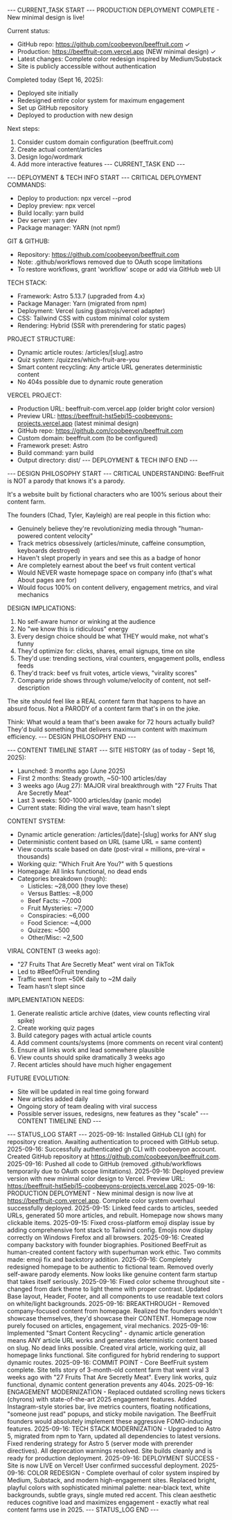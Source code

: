 --- CURRENT_TASK START ---
PRODUCTION DEPLOYMENT COMPLETE - New minimal design is live!

Current status:
- GitHub repo: https://github.com/coobeeyon/beeffruit.com ✓
- Production: https://beeffruit-com.vercel.app (NEW minimal design) ✓
- Latest changes: Complete color redesign inspired by Medium/Substack
- Site is publicly accessible without authentication

Completed today (Sept 16, 2025):
- Deployed site initially
- Redesigned entire color system for maximum engagement
- Set up GitHub repository
- Deployed to production with new design

Next steps:
1. Consider custom domain configuration (beeffruit.com)
2. Create actual content/articles
3. Design logo/wordmark
4. Add more interactive features
--- CURRENT_TASK END ---

--- DEPLOYMENT & TECH INFO START ---
CRITICAL DEPLOYMENT COMMANDS:
- Deploy to production: npx vercel --prod
- Deploy preview: npx vercel
- Build locally: yarn build
- Dev server: yarn dev
- Package manager: YARN (not npm!)

GIT & GITHUB:
- Repository: https://github.com/coobeeyon/beeffruit.com
- Note: .github/workflows removed due to OAuth scope limitations
- To restore workflows, grant 'workflow' scope or add via GitHub web UI

TECH STACK:
- Framework: Astro 5.13.7 (upgraded from 4.x)
- Package Manager: Yarn (migrated from npm)
- Deployment: Vercel (using @astrojs/vercel adapter)
- CSS: Tailwind CSS with custom minimal color system
- Rendering: Hybrid (SSR with prerendering for static pages)

PROJECT STRUCTURE:
- Dynamic article routes: /articles/[slug].astro
- Quiz system: /quizzes/which-fruit-are-you
- Smart content recycling: Any article URL generates deterministic content
- No 404s possible due to dynamic route generation

VERCEL PROJECT:
- Production URL: beeffruit-com.vercel.app (older bright color version)
- Preview URL: https://beeffruit-hst5ebj15-coobeeyons-projects.vercel.app (latest minimal design)
- GitHub repo: https://github.com/coobeeyon/beeffruit.com
- Custom domain: beeffruit.com (to be configured)
- Framework preset: Astro
- Build command: yarn build
- Output directory: dist/
--- DEPLOYMENT & TECH INFO END ---

--- DESIGN PHILOSOPHY START ---
CRITICAL UNDERSTANDING: BeefFruit is NOT a parody that knows it's a parody. 

It's a website built by fictional characters who are 100% serious about their content farm.

The founders (Chad, Tyler, Kayleigh) are real people in this fiction who:
- Genuinely believe they're revolutionizing media through "human-powered content velocity"
- Track metrics obsessively (articles/minute, caffeine consumption, keyboards destroyed)
- Haven't slept properly in years and see this as a badge of honor
- Are completely earnest about the beef vs fruit content vertical
- Would NEVER waste homepage space on company info (that's what About pages are for)
- Would focus 100% on content delivery, engagement metrics, and viral mechanics

DESIGN IMPLICATIONS:
1. No self-aware humor or winking at the audience
2. No "we know this is ridiculous" energy
3. Every design choice should be what THEY would make, not what's funny
4. They'd optimize for: clicks, shares, email signups, time on site
5. They'd use: trending sections, viral counters, engagement polls, endless feeds
6. They'd track: beef vs fruit votes, article views, "virality scores"
7. Company pride shows through volume/velocity of content, not self-description

The site should feel like a REAL content farm that happens to have an absurd focus.
Not a PARODY of a content farm that's in on the joke.

Think: What would a team that's been awake for 72 hours actually build?
They'd build something that delivers maximum content with maximum efficiency.
--- DESIGN PHILOSOPHY END ---

--- CONTENT TIMELINE START ---
SITE HISTORY (as of today - Sept 16, 2025):
- Launched: 3 months ago (June 2025)
- First 2 months: Steady growth, ~50-100 articles/day
- 3 weeks ago (Aug 27): MAJOR viral breakthrough with "27 Fruits That Are Secretly Meat"
- Last 3 weeks: 500-1000 articles/day (panic mode)
- Current state: Riding the viral wave, team hasn't slept

CONTENT SYSTEM:
- Dynamic article generation: /articles/[date]-[slug] works for ANY slug
- Deterministic content based on URL (same URL = same content)
- View counts scale based on date (post-viral = millions, pre-viral = thousands)
- Working quiz: "Which Fruit Are You?" with 5 questions
- Homepage: All links functional, no dead ends
- Categories breakdown (rough):
  - Listicles: ~28,000 (they love these)
  - Versus Battles: ~8,000
  - Beef Facts: ~7,000
  - Fruit Mysteries: ~7,000
  - Conspiracies: ~6,000
  - Food Science: ~4,000
  - Quizzes: ~500
  - Other/Misc: ~2,500

VIRAL CONTENT (3 weeks ago):
- "27 Fruits That Are Secretly Meat" went viral on TikTok
- Led to #BeefOrFruit trending
- Traffic went from ~50K daily to ~2M daily
- Team hasn't slept since

IMPLEMENTATION NEEDS:
1. Generate realistic article archive (dates, view counts reflecting viral spike)
2. Create working quiz pages
3. Build category pages with actual article counts
4. Add comment counts/systems (more comments on recent viral content)
5. Ensure all links work and lead somewhere plausible
6. View counts should spike dramatically 3 weeks ago
7. Recent articles should have much higher engagement

FUTURE EVOLUTION:
- Site will be updated in real time going forward
- New articles added daily
- Ongoing story of team dealing with viral success
- Possible server issues, redesigns, new features as they "scale"
--- CONTENT TIMELINE END ---

--- STATUS_LOG START ---
2025-09-16: Installed GitHub CLI (gh) for repository creation. Awaiting authentication to proceed with GitHub setup.
2025-09-16: Successfully authenticated gh CLI with coobeeyon account. Created GitHub repository at https://github.com/coobeeyon/beeffruit.com.
2025-09-16: Pushed all code to GitHub (removed .github/workflows temporarily due to OAuth scope limitations).
2025-09-16: Deployed preview version with new minimal color design to Vercel. Preview URL: https://beeffruit-hst5ebj15-coobeeyons-projects.vercel.app
2025-09-16: PRODUCTION DEPLOYMENT - New minimal design is now live at https://beeffruit-com.vercel.app. Complete color system overhaul successfully deployed.
2025-09-15: Linked feed cards to articles, seeded URLs, generated 50 more articles, and rebuilt. Homepage now shows many clickable items.
2025-09-15: Fixed cross-platform emoji display issue by adding comprehensive font stack to Tailwind config. Emojis now display correctly on Windows Firefox and all browsers.
2025-09-16: Created company backstory with founder biographies. Positioned BeefFruit as human-created content factory with superhuman work ethic. Two commits made: emoji fix and backstory addition.
2025-09-16: Completely redesigned homepage to be authentic to fictional team. Removed overly self-aware parody elements. Now looks like genuine content farm startup that takes itself seriously.
2025-09-16: Fixed color scheme throughout site - changed from dark theme to light theme with proper contrast. Updated Base layout, Header, Footer, and all components to use readable text colors on white/light backgrounds.
2025-09-16: BREAKTHROUGH - Removed company-focused content from homepage. Realized the founders wouldn't showcase themselves, they'd showcase their CONTENT. Homepage now purely focused on articles, engagement, viral mechanics.
2025-09-16: Implemented "Smart Content Recycling" - dynamic article generation means ANY article URL works and generates deterministic content based on slug. No dead links possible. Created viral article, working quiz, all homepage links functional. Site configured for hybrid rendering to support dynamic routes.
2025-09-16: COMMIT POINT - Core BeefFruit system complete. Site tells story of 3-month-old content farm that went viral 3 weeks ago with "27 Fruits That Are Secretly Meat". Every link works, quiz functional, dynamic content generation prevents any 404s.
2025-09-16: ENGAGEMENT MODERNIZATION - Replaced outdated scrolling news tickers (chyrons) with state-of-the-art 2025 engagement features. Added Instagram-style stories bar, live metrics counters, floating notifications, "someone just read" popups, and sticky mobile navigation. The BeefFruit founders would absolutely implement these aggressive FOMO-inducing features.
2025-09-16: TECH STACK MODERNIZATION - Upgraded to Astro 5, migrated from npm to Yarn, updated all dependencies to latest versions. Fixed rendering strategy for Astro 5 (server mode with prerender directives). All deprecation warnings resolved. Site builds cleanly and is ready for production deployment.
2025-09-16: DEPLOYMENT SUCCESS - Site is now LIVE on Vercel! User confirmed successful deployment.
2025-09-16: COLOR REDESIGN - Complete overhaul of color system inspired by Medium, Substack, and modern high-engagement sites. Replaced bright, playful colors with sophisticated minimal palette: near-black text, white backgrounds, subtle grays, single muted red accent. This clean aesthetic reduces cognitive load and maximizes engagement - exactly what real content farms use in 2025.
--- STATUS_LOG END ---

